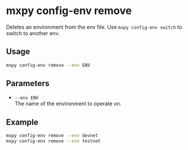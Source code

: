 # mxpy config-env remove

Deletes an environment from the env file. Use `mxpy config-env switch` to switch to another env.

## Usage

```bash
mxpy config-env remove --env ENV
```

## Parameters

- `--env ENV`  
  The name of the environment to operate on.

## Example

```bash
mxpy config-env remove --env devnet
mxpy config-env remove --env testnet
